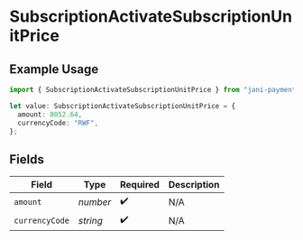 # SubscriptionActivateSubscriptionUnitPrice

## Example Usage

```typescript
import { SubscriptionActivateSubscriptionUnitPrice } from "jani-payments/models/operations";

let value: SubscriptionActivateSubscriptionUnitPrice = {
  amount: 8052.64,
  currencyCode: "RWF",
};
```

## Fields

| Field              | Type               | Required           | Description        |
| ------------------ | ------------------ | ------------------ | ------------------ |
| `amount`           | *number*           | :heavy_check_mark: | N/A                |
| `currencyCode`     | *string*           | :heavy_check_mark: | N/A                |